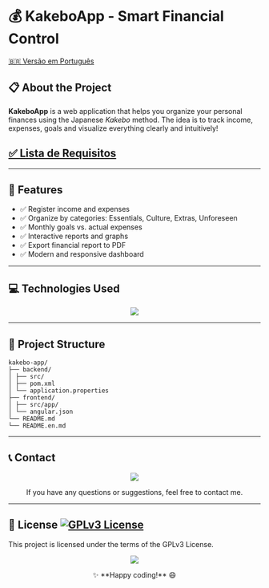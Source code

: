 # 💰 KakeboApp - Smart Financial Control

[🇧🇷 Versão em Português](README.md)

## 📋 About the Project

**KakeboApp** is a web application that helps you organize your personal finances using the Japanese *Kakebo* method. The idea is to track income, expenses, goals and visualize everything clearly and intuitively!

## [✅ Lista de Requisitos](attributes.md)

---

## 🚀 Features

- ✅ Register income and expenses
- ✅ Organize by categories: Essentials, Culture, Extras, Unforeseen
- ✅ Monthly goals vs. actual expenses
- ✅ Interactive reports and graphs
- ✅ Export financial report to PDF
- ✅ Modern and responsive dashboard

---

## 💻 Technologies Used

<p align="center">
  <a href="https://skillicons.dev">
    <img src="https://skillicons.dev/icons?i=git,maven,idea,java,spring,postgres,angular,webstorm&theme=light" />
  </a>
</p>

---

## 📁 Project Structure

```
kakebo-app/
├── backend/
│ ├── src/
│ ├── pom.xml
│ └── application.properties
├── frontend/
│ ├── src/app/
│ └── angular.json
└── README.md
└── README.en.md

```


---

## 📞 Contact

<p align="center">
  <a href="https://skillicons.dev">
    <img src="https://skillicons.dev/icons?i=linkedin,gmail,discord,instagram,twitter&theme=dark" />
  </a>
</p>

<p align="center">
If you have any questions or suggestions, feel free to contact me.
</p>

---

## 📜 License [![GPLv3 License](https://img.shields.io/badge/License-GPL%20v3-yellow.svg)](https://opensource.org/license/agpl-v3)

This project is licensed under the terms of the GPLv3 License. 

<p align="center">
  <a href="https://skillicons.dev">
    <img src="https://skillicons.dev/icons?i=github,htmx&theme=dark" />
  </a>
</p>
<p align="center">
✨ **Happy coding!** 😄
</p>
